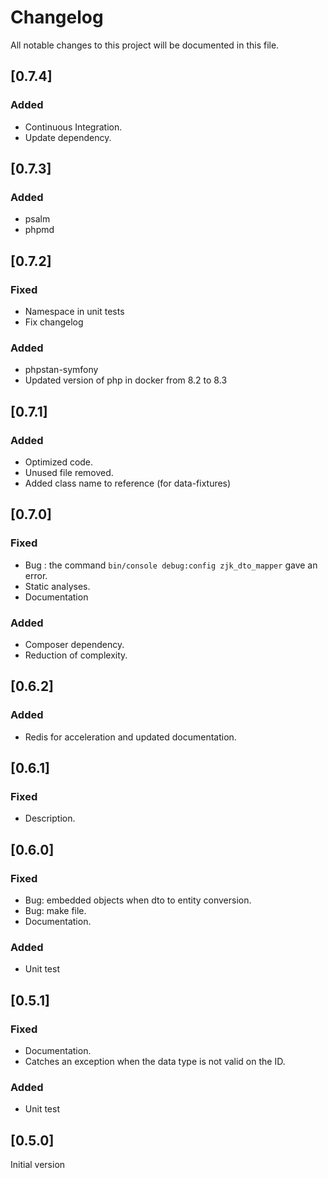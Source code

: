 # Changelog

All notable changes to this project will be documented in this file.

## [0.7.4]

### Added
- Continuous Integration.
- Update dependency.

## [0.7.3]

### Added
- psalm
- phpmd

## [0.7.2]

### Fixed
- Namespace in unit tests
- Fix changelog

### Added
- phpstan-symfony
- Updated version of php in docker from 8.2 to 8.3

## [0.7.1]

### Added
- Optimized code.
- Unused file removed.
- Added class name to reference (for data-fixtures)

## [0.7.0]

### Fixed  
- Bug : the command `bin/console debug:config zjk_dto_mapper` gave an error. 
- Static analyses.
- Documentation

### Added
- Composer dependency.
- Reduction of complexity.

## [0.6.2]

### Added
- Redis for acceleration and updated documentation.

## [0.6.1]

### Fixed
- Description.

## [0.6.0]

### Fixed
- Bug: embedded objects when dto to entity conversion.
- Bug: make file.
- Documentation.

### Added
- Unit test

## [0.5.1]

### Fixed
- Documentation.
- Catches an exception when the data type is not valid on the ID.

### Added
- Unit test

## [0.5.0]
Initial version
